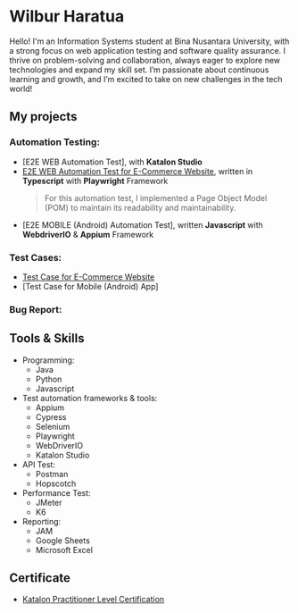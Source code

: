 # Wilbur Haratua
Hello! I'm an Information Systems student at Bina Nusantara University, with a strong focus on web application testing and software quality assurance. I thrive on problem-solving and collaboration, always eager to explore new technologies and expand my skill set. I’m passionate about continuous learning and growth, and I’m excited to take on new challenges in the tech world!

## My projects
### Automation Testing: 
* [E2E WEB Automation Test], with **Katalon Studio**
* [E2E WEB Automation Test for E-Commerce Website](https://github.com/wilburharatua/ecommerce_web_playwright_portofolio.git), written in **Typescript** with **Playwright** Framework
  >For this automation test, I implemented a Page Object Model (POM) to maintain its readability and maintainability.
* [E2E MOBILE (Android) Automation Test], written **Javascript** with **WebdriverIO** & **Appium** Framework
### Test Cases: 
* [Test Case for E-Commerce Website](https://docs.google.com/spreadsheets/d/14uSx_zqP_LAVH-4IDUN9yYr3G_uNJEMp6pBTcnKEFNQ/edit?usp=sharing)
* [Test Case for Mobile (Android) App]  
### Bug Report:

## Tools & Skills 
- Programming:
  - Java
  - Python
  - Javascript
- Test automation frameworks & tools:
  - Appium
  - Cypress
  - Selenium
  - Playwright
  - WebDriverIO
  - Katalon Studio
- API Test:
  - Postman
  - Hopscotch
- Performance Test:
  - JMeter
  - K6
- Reporting:
  - JAM
  - Google Sheets
  - Microsoft Excel

## Certificate
- [Katalon Practitioner Level Certification](https://academy.katalon.com/mcertificate/6761167d6ae00)
